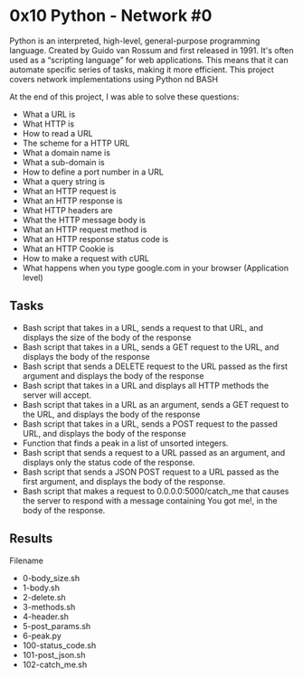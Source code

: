 # 0x10 Python - Network #0 

Python is an interpreted, high-level, general-purpose programming language. Created by Guido van Rossum and first released in 1991. It's often used as a “scripting language” for web applications. This means that it can automate specific series of tasks, making it more efficient. This project covers network implementations using Python nd BASH

At the end of this project, I was able to solve these questions:

* What a URL is
* What HTTP is
* How to read a URL
* The scheme for a HTTP URL
* What a domain name is
* What a sub-domain is
* How to define a port number in a URL
* What a query string is
* What an HTTP request is
* What an HTTP response is
* What HTTP headers are
* What the HTTP message body is
* What an HTTP request method is
* What an HTTP response status code is
* What an HTTP Cookie is
* How to make a request with cURL
* What happens when you type google.com in your browser (Application level)

## Tasks 

* Bash script that takes in a URL, sends a request to that URL, and displays the size of the body of the response
* Bash script that takes in a URL, sends a GET request to the URL, and displays the body of the response
* Bash script that sends a DELETE request to the URL passed as the first argument and displays the body of the response
* Bash script that takes in a URL and displays all HTTP methods the server will accept.
* Bash script that takes in a URL as an argument, sends a GET request to the URL, and displays the body of the response
* Bash script that takes in a URL, sends a POST request to the passed URL, and displays the body of the response
* Function that finds a peak in a list of unsorted integers.
* Bash script that sends a request to a URL passed as an argument, and displays only the status code of the response.
* Bash script that sends a JSON POST request to a URL passed as the first argument, and displays the body of the response.
* Bash script that makes a request to 0.0.0.0:5000/catch_me that causes the server to respond with a message containing You got me!, in the body of the response.

## Results 

Filename
* 0-body_size.sh
* 1-body.sh
* 2-delete.sh
* 3-methods.sh
* 4-header.sh
* 5-post_params.sh
* 6-peak.py
* 100-status_code.sh
* 101-post_json.sh
* 102-catch_me.sh
